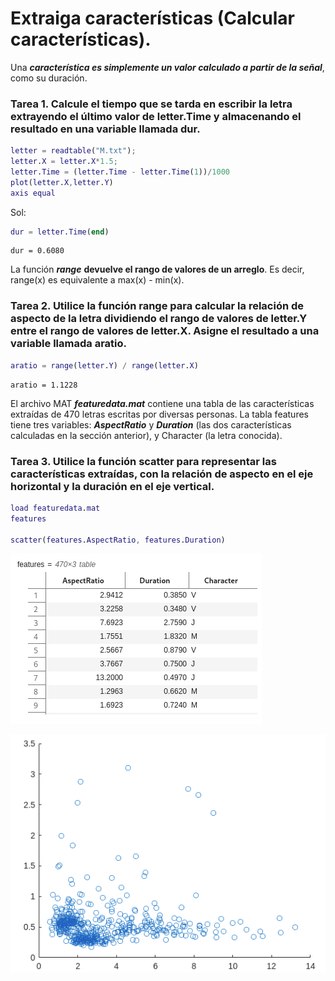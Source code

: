 # Extraiga características (Calcular características).

Una ***característica es simplemente un valor calculado a partir de la señal***, como su duración.

### Tarea 1. Calcule el tiempo que se tarda en escribir la letra extrayendo el último valor de letter.Time y almacenando el resultado en una variable llamada dur.

```MatLab
letter = readtable("M.txt");
letter.X = letter.X*1.5;
letter.Time = (letter.Time - letter.Time(1))/1000
plot(letter.X,letter.Y)
axis equal
```
Sol:  
```MatLab
dur = letter.Time(end)
```
```
dur = 0.6080
```

La función ***range*** **devuelve el rango de valores de un arreglo**. Es decir, range(x) es equivalente a max(x) - min(x).

### Tarea 2. Utilice la función range para calcular la relación de aspecto de la letra dividiendo el rango de valores de letter.Y entre el rango de valores de letter.X. Asigne el resultado a una variable llamada aratio.

```MatLab
aratio = range(letter.Y) / range(letter.X)
```
```
aratio = 1.1228
```

El archivo MAT ***featuredata.mat*** contiene una tabla de las características extraídas de 470 letras escritas por diversas personas. La tabla features tiene tres variables: ***AspectRatio*** y ***Duration*** (las dos características calculadas en la sección anterior), y Character (la letra conocida).

### Tarea 3. Utilice la función scatter para representar las características extraídas, con la relación de aspecto en el eje horizontal y la duración en el eje vertical.

```MatLab
load featuredata.mat
features

scatter(features.AspectRatio, features.Duration)
```
![](https://github.com/jm-quintas/MachineLearningMATLAB/blob/main/img/Captura%20desde%202025-02-12%2022-22-47.png)

![](https://github.com/jm-quintas/MachineLearningMATLAB/blob/main/img/Captura%20desde%202025-02-12%2022-23-09.png)
